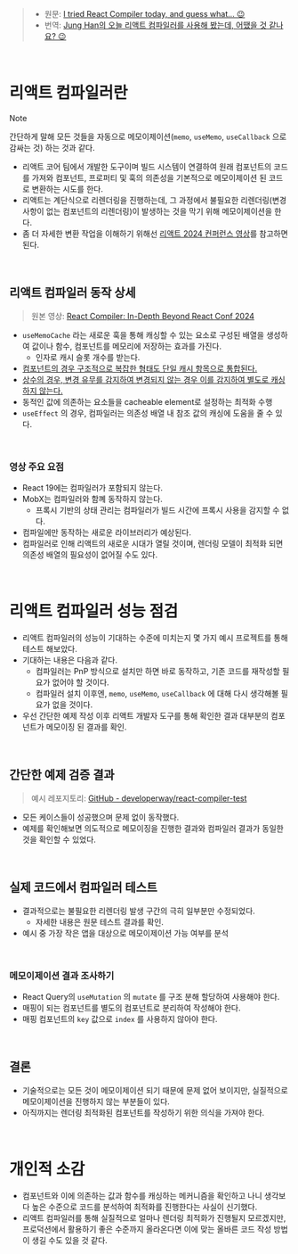 > - 원문: [I tried React Compiler today, and guess what... 😉](https://www.developerway.com/posts/i-tried-react-compiler)
> - 번역: [Jung Han의 오늘 리액트 컴파일러를 사용해 봤는데, 어땠을 것 같나요? 😉](https://junghan92.medium.com/%EC%98%A4%EB%8A%98-%EB%A6%AC%EC%95%A1%ED%8A%B8-%EC%BB%B4%ED%8C%8C%EC%9D%BC%EB%9F%AC%EB%A5%BC-%EC%82%AC%EC%9A%A9%ED%95%B4-%EB%B4%A4%EB%8A%94%EB%8D%B0-%EC%96%B4%EB%95%A0%EC%9D%84-%EA%B2%83-%EA%B0%99%EB%82%98%EC%9A%94-ece57f076b02)

<br/>

# 리액트 컴파일러란

> [!NOTE]
> 간단하게 말해 모든 것들을 자동으로 메모이제이션(`memo`, `useMemo`, `useCallback` 으로 감싸는 것) 하는 것과 같다.

- 리액트 코어 팀에서 개발한 도구이며 빌드 시스템이 연결하여 원래 컴포넌트의 코드를 가져와 컴포넌트, 프로퍼티 및 훅의 의존성을 기본적으로 메모이제이션 된 코드로 변환하는 시도를 한다.
- 리액트는 계단식으로 리렌더링을 진행하는데, 그 과정에서 불필요한 리렌더링(변경 사항이 없는 컴포넌트의 리렌더링)이 발생하는 것을 막기 위해 메모이제이션을 한다.
- 좀 더 자세한 변환 작업을 이해하기 위해선 [리액트 2024 컨퍼런스 영상](https://www.notion.so/b505ade084ea4fd587f74a2b72f7eaae?pvs=21)를 참고하면 된다.

<br/>

## 리액트 컴파일러 동작 상세

> 원본 영상: [React Compiler: In-Depth Beyond React Conf 2024](https://www.youtube.com/watch?v=PYHBHK37xlE)

- `useMemoCache` 라는 새로운 훅을 통해 캐싱할 수 있는 요소로 구성된 배열을 생성하여 값이나 함수, 컴포넌트를 메모리에 저장하는 효과를 가진다.
  - 인자로 캐시 슬롯 개수를 받는다.
- [컴포넌트의 경우 구조적으로 복잡한 형태도 단일 캐시 항목으로 통합된다.](https://www.youtube.com/watch?v=PYHBHK37xlE&t=377s)
- [상수의 경우, 변경 유무를 감지하여 변경되지 않는 경우 이를 감지하여 별도로 캐싱하지 않는다.](https://www.youtube.com/watch?v=PYHBHK37xlE&t=407s)
- 동적인 값에 의존하는 요소들을 cacheable element로 설정하는 최적화 수행
- `useEffect` 의 경우, 컴파일러는 의존성 배열 내 참조 값의 캐싱에 도움을 줄 수 있다.

<br/>

### 영상 주요 요점

- React 19에는 컴파일러가 포함되지 않는다.
- MobX는 컴파일러와 함꼐 동작하지 않는다.
  - 프록시 기반의 상태 관리는 컴파일러가 빌드 시간에 프록시 사용을 감지할 수 없다.
- 컴파일에만 동작하는 새로운 라이브러리가 예상된다.
- 컴파일러로 인해 리액트의 새로운 시대가 열릴 것이며, 렌더링 모델이 최적화 되면 의존성 배열의 필요성이 없어질 수도 있다.

<br/>

# 리액트 컴파일러 성능 점검

- 리액트 컴파일러의 성능이 기대하는 수준에 미치는지 몇 가지 예시 프로젝트를 통해 테스트 해보았다.
- 기대하는 내용은 다음과 같다.
  - 컴파일러는 PnP 방식으로 설치만 하면 바로 동작하고, 기존 코드를 재작성할 필요가 없어야 할 것이다.
  - 컴파일러 설치 이후엔, `memo`, `useMemo`, `useCallback` 에 대해 다시 생각해볼 필요가 없을 것이다.
- 우선 간단한 예제 작성 이후 리액트 개발자 도구를 통해 확인한 결과 대부분의 컴포넌트가 메모이징 된 결과를 확인.

<br/>

## 간단한 예제 검증 결과

> 예시 레포지토리: [GitHub - developerway/react-compiler-test](https://github.com/developerway/react-compiler-test)

- 모든 케이스들이 성공했으며 문제 없이 동작했다.
- 예제를 확인해보면 의도적으로 메모이징을 진행한 결과와 컴파일러 결과가 동일한 것을 확인할 수 있었다.

<br/>

## 실제 코드에서 컴파일러 테스트

- 결과적으로는 불필요한 리렌더링 발생 구간의 극히 일부분만 수정되었다.
  - 자세한 내용은 원문 테스트 결과를 확인.
- 예시 중 가장 작은 앱을 대상으로 메모이제이션 가능 여부를 분석

<br/>

### 메모이제이션 결과 조사하기

- React Query의 `useMutation` 의 `mutate` 를 구조 분해 할당하여 사용해야 한다.
- 매핑이 되는 컴포넌트를 별도의 컴포넌트로 분리하여 작성해야 한다.
- 매핑 컴포넌트의 `key` 값으로 `index` 를 사용하지 않아야 한다.

<br/>

## 결론

- 기술적으로는 모든 것이 메모이제이션 되기 때문에 문제 없어 보이지만, 실질적으로 메모이제이션을 진행하지 않는 부분들이 있다.
- 아직까지는 렌더링 최적화된 컴포넌트를 작성하기 위한 의식을 가져야 한다.

<br/>

# 개인적 소감

- 컴포넌트와 이에 의존하는 값과 함수를 캐싱하는 메커니즘을 확인하고 나니 생각보다 높은 수준으로 코드를 분석하여 최적화를 진행한다는 사실이 신기했다.
- 리액트 컴파일러를 통해 실질적으로 얼마나 렌더링 최적화가 진행될지 모르겠지만, 프로덕션에서 활용하기 좋은 수준까지 올라온다면 이에 맞는 올바른 코드 작성 방법이 생길 수도 있을 것 같다.
